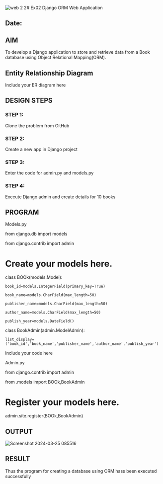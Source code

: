 ![web 2 2](https://github.com/Santhoshstudent/ORM/assets/145446853/ed7614a8-ae78-4e2f-b1ee-a854c1d2929f)# Ex02 Django ORM Web Application
## Date: 

## AIM
To develop a Django application to store and retrieve data from a Book database using Object Relational Mapping(ORM).

## Entity Relationship Diagram

Include your ER diagram here

## DESIGN STEPS

### STEP 1:
Clone the problem from GitHub

### STEP 2:
Create a new app in Django project

### STEP 3:
Enter the code for admin.py and models.py

### STEP 4:
Execute Django admin and create details for 10 books

## PROGRAM
Models.py

from django.db import models

from django.contrib import admin

# Create your models here.

class BOOk(models.Model):

    book_id=models.IntegerField(primary_key=True)
    
    book_name=models.CharField(max_length=50)
    
    publisher_name=models.CharField(max_length=50)
    
    author_name=models.CharField(max_length=50)
    
    publish_year=models.DateField()
    

class BookAdmin(admin.ModelAdmin):

    list_display=('book_id','book_name','publisher_name','author_name','publish_year')  
    
Include your code here    

Admin.py

from django.contrib import admin

from .models import BOOk,BookAdmin

# Register your models here.


admin.site.register(BOOk,BookAdmin)

## OUTPUT

 ![Screenshot 2024-03-25 085516](https://github.com/Santhoshstudent/ORM/assets/145446853/e4160a87-c2ef-4960-a69b-73dd97a5b65d)







## RESULT
Thus the program for creating a database using ORM hass been executed successfully
